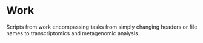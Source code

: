 # Work

Scripts from work encompassing tasks from simply changing headers or file names to transcriptomics and metagenomic analysis.
